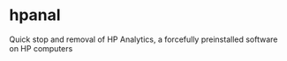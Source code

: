 # hpanal
Quick stop and removal of HP Analytics, a forcefully preinstalled software on HP computers
